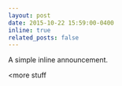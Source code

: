 ```yaml
---
layout: post
date: 2015-10-22 15:59:00-0400
inline: true
related_posts: false
---
```


A simple inline announcement.
<!--sss-->
<more stuff
